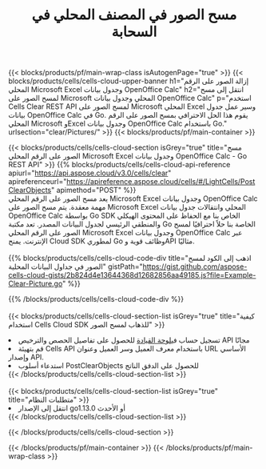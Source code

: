 ﻿---
title:  مسح الصور في المصنف المحلي في السحابة
description: واجهات برمجة التطبيقات السحابية ومجموعات SDK لمسح الصور على Microsoft Excel وOpenOffice Calc. مسح الصور على جداول البيانات المحلية بواسطة سحابة Cells API. تدعم SDK أنواع لغات التطوير. وهي تشمل Android وC# وGo وJava وNodeJS وPerl وPHP وPython وRuby وswift.
---
{{< blocks/products/pf/main-wrap-class isAutogenPage="true" >}}
{{< blocks/products/cells/cells-cloud-upper-banner h1="إزالة الصور على الرقم المحلي Microsoft Excel وجدول بيانات OpenOffice Calc" h2="انتقل إلى مسح لمسح الصور على Microsoft المحلي وجدول بيانات OpenOffice Calc" p="استخدم Cells Clear REST API لمسح الصور على Microsoft المحلي Excel وسير عمل جدول بيانات OpenOffice Calc في Go. يقوم هذا الحل الاحترافي بمسح الصور على الرقم المحلي Microsoft وExcel وجدول بيانات OpenOffice Calc باستخدام Go." urlsection="clear/Pictures/" >}}
{{< blocks/products/pf/main-container >}}

{{< blocks/products/cells/cells-cloud-section isGrey="true" title="مسح الصور على الرقم المحلي Microsoft Excel وجدول بيانات OpenOffice Calc - Go REST API" >}}
{{% blocks/products/cells/cells-cloud-api-reference apiurl="https://api.aspose.cloud/v3.0/cells/clear" apireferenceurl="https://apireference.aspose.cloud/cells/#/LightCells/PostClearObjects" apimethod="POST" %}}
<br/>
يعد مسح الصور على الرقم المحلي Microsoft Excel وجدول بيانات OpenOffice Calc مهمة معقدة. يتم مسح الصور على Microsoft Excel المحلي وانتقالات جدول بيانات OpenOffice Calc بواسطة Go SDK الخاص بنا مع الحفاظ على المحتوى الهيكلي والمنطقي الرئيسي لجدول البيانات المصدر. تعد مكتبة Go الخاصة بنا حلاً احترافيًا لمسح الصور على الرقم المحلي Microsoft Excel وجدول بيانات OpenOffice Calc عبر الإنترنت. يمنح Cloud SDK لمطوري Go وظائف قوية وAPI مثاليًا.
<br/>
<br/>
{{% blocks/products/cells/cells-cloud-code-div title="اذهب إلى الكود لمسح الصور في جداول البيانات المحلية" gistPath="https://gist.github.com/aspose-cells-cloud-gists/2b824d4e13644368d12682856aa49185.js?file=Example-Clear-Picture.go" %}}
  
{{% /blocks/products/cells/cells-cloud-code-div %}}
<br/>
<br/>
{{< blocks/products/cells/cells-cloud-section-list isGrey="true" title="كيفية استخدام Cells Cloud SDK للذهاب لمسح الصور" >}}
<li> تسجيل حساب في<a href="https://dashboard.aspose.cloud/">لوحة القيادة</a> للحصول على تفاصيل الحصص والترخيص API مجانًا</li>
<li>قم بتهيئة Cells API باستخدام معرف العميل وسر العميل وعنوان URL الأساسي وإصدار API.</li>
<li>استدعاء أسلوب PostClearObjects للحصول على الدفق الناتج</li>
{{< /blocks/products/cells/cells-cloud-section-list >}}
<br/>
<br/>
{{< blocks/products/cells/cells-cloud-section-list isGrey="true" title="متطلبات النظام" >}}
<li>انتقل إلى الإصدار go1.13.0 أو الأحدث</li>
{{< /blocks/products/cells/cells-cloud-section-list >}}

{{< /blocks/products/cells/cells-cloud-section >}}

{{< /blocks/products/pf/main-container >}}
{{< /blocks/products/pf/main-wrap-class >}}
